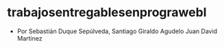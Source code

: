 # trabajosentregablesenprograwebI

- Por Sebastián Duque Sepúlveda, Santiago Giraldo Agudelo Juan David Martinez
